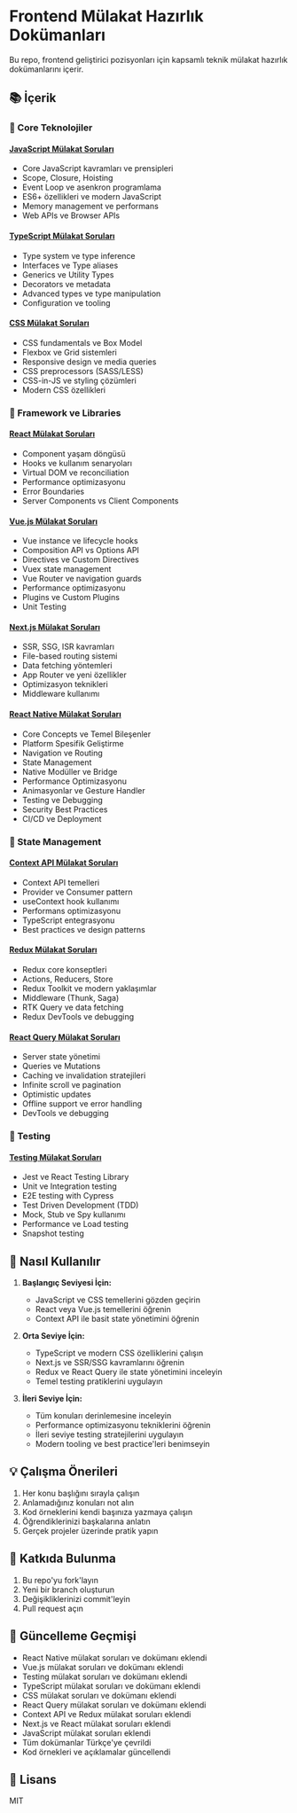 # Frontend Mülakat Hazırlık Dokümanları

Bu repo, frontend geliştirici pozisyonları için kapsamlı teknik mülakat hazırlık dokümanlarını içerir.

## 📚 İçerik

### 🔷 Core Teknolojiler

#### [JavaScript Mülakat Soruları](./javascript-interview.md)

- Core JavaScript kavramları ve prensipleri
- Scope, Closure, Hoisting
- Event Loop ve asenkron programlama
- ES6+ özellikleri ve modern JavaScript
- Memory management ve performans
- Web APIs ve Browser APIs

#### [TypeScript Mülakat Soruları](./typescript-interview.md)

- Type system ve type inference
- Interfaces ve Type aliases
- Generics ve Utility Types
- Decorators ve metadata
- Advanced types ve type manipulation
- Configuration ve tooling

#### [CSS Mülakat Soruları](./css-interview.md)

- CSS fundamentals ve Box Model
- Flexbox ve Grid sistemleri
- Responsive design ve media queries
- CSS preprocessors (SASS/LESS)
- CSS-in-JS ve styling çözümleri
- Modern CSS özellikleri

### 🔷 Framework ve Libraries

#### [React Mülakat Soruları](./react-interview.md)

- Component yaşam döngüsü
- Hooks ve kullanım senaryoları
- Virtual DOM ve reconciliation
- Performance optimizasyonu
- Error Boundaries
- Server Components vs Client Components

#### [Vue.js Mülakat Soruları](./vuejs-interview.md)

- Vue instance ve lifecycle hooks
- Composition API vs Options API
- Directives ve Custom Directives
- Vuex state management
- Vue Router ve navigation guards
- Performance optimizasyonu
- Plugins ve Custom Plugins
- Unit Testing

#### [Next.js Mülakat Soruları](./nextjs-interview.md)

- SSR, SSG, ISR kavramları
- File-based routing sistemi
- Data fetching yöntemleri
- App Router ve yeni özellikler
- Optimizasyon teknikleri
- Middleware kullanımı

#### [React Native Mülakat Soruları](./react-native-interview.md)

- Core Concepts ve Temel Bileşenler
- Platform Spesifik Geliştirme
- Navigation ve Routing
- State Management
- Native Modüller ve Bridge
- Performance Optimizasyonu
- Animasyonlar ve Gesture Handler
- Testing ve Debugging
- Security Best Practices
- CI/CD ve Deployment

### 🔷 State Management

#### [Context API Mülakat Soruları](./context-api-interview.md)

- Context API temelleri
- Provider ve Consumer pattern
- useContext hook kullanımı
- Performans optimizasyonu
- TypeScript entegrasyonu
- Best practices ve design patterns

#### [Redux Mülakat Soruları](./redux-interview.md)

- Redux core konseptleri
- Actions, Reducers, Store
- Redux Toolkit ve modern yaklaşımlar
- Middleware (Thunk, Saga)
- RTK Query ve data fetching
- Redux DevTools ve debugging

#### [React Query Mülakat Soruları](./react-query-interview.md)

- Server state yönetimi
- Queries ve Mutations
- Caching ve invalidation stratejileri
- Infinite scroll ve pagination
- Optimistic updates
- Offline support ve error handling
- DevTools ve debugging

### 🔷 Testing

#### [Testing Mülakat Soruları](./testing-interview.md)

- Jest ve React Testing Library
- Unit ve Integration testing
- E2E testing with Cypress
- Test Driven Development (TDD)
- Mock, Stub ve Spy kullanımı
- Performance ve Load testing
- Snapshot testing

## 🎯 Nasıl Kullanılır

1. **Başlangıç Seviyesi İçin:**

   - JavaScript ve CSS temellerini gözden geçirin
   - React veya Vue.js temellerini öğrenin
   - Context API ile basit state yönetimini öğrenin

2. **Orta Seviye İçin:**

   - TypeScript ve modern CSS özelliklerini çalışın
   - Next.js ve SSR/SSG kavramlarını öğrenin
   - Redux ve React Query ile state yönetimini inceleyin
   - Temel testing pratiklerini uygulayın

3. **İleri Seviye İçin:**
   - Tüm konuları derinlemesine inceleyin
   - Performance optimizasyonu tekniklerini öğrenin
   - İleri seviye testing stratejilerini uygulayın
   - Modern tooling ve best practice'leri benimseyin

## 💡 Çalışma Önerileri

1. Her konu başlığını sırayla çalışın
2. Anlamadığınız konuları not alın
3. Kod örneklerini kendi başınıza yazmaya çalışın
4. Öğrendiklerinizi başkalarına anlatın
5. Gerçek projeler üzerinde pratik yapın

## 🤝 Katkıda Bulunma

1. Bu repo'yu fork'layın
2. Yeni bir branch oluşturun
3. Değişikliklerinizi commit'leyin
4. Pull request açın

## 📝 Güncelleme Geçmişi

- React Native mülakat soruları ve dokümanı eklendi
- Vue.js mülakat soruları ve dokümanı eklendi
- Testing mülakat soruları ve dokümanı eklendi
- TypeScript mülakat soruları ve dokümanı eklendi
- CSS mülakat soruları ve dokümanı eklendi
- React Query mülakat soruları ve dokümanı eklendi
- Context API ve Redux mülakat soruları eklendi
- Next.js ve React mülakat soruları eklendi
- JavaScript mülakat soruları eklendi
- Tüm dokümanlar Türkçe'ye çevrildi
- Kod örnekleri ve açıklamalar güncellendi

## 📄 Lisans

MIT
